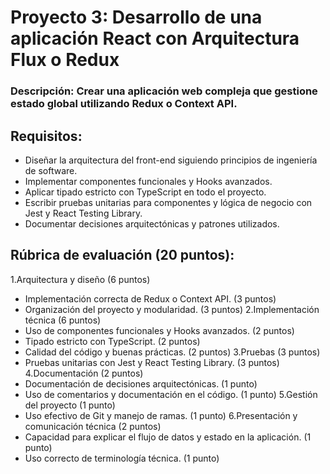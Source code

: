 # Proyecto 3: Desarrollo de una aplicación React con Arquitectura Flux o Redux
### Descripción: Crear una aplicación web compleja que gestione estado global utilizando Redux o Context API.
## Requisitos:
- Diseñar la arquitectura del front-end siguiendo principios de ingeniería de software.
- Implementar componentes funcionales y Hooks avanzados.
- Aplicar tipado estricto con TypeScript en todo el proyecto.
- Escribir pruebas unitarias para componentes y lógica de negocio con Jest y React Testing Library.
- Documentar decisiones arquitectónicas y patrones utilizados.
## Rúbrica de evaluación (20 puntos):
1.Arquitectura y diseño (6 puntos)
- Implementación correcta de Redux o Context API. (3 puntos)
- Organización del proyecto y modularidad. (3 puntos)
2.Implementación técnica (6 puntos)
- Uso de componentes funcionales y Hooks avanzados. (2 puntos)
- Tipado estricto con TypeScript. (2 puntos)
- Calidad del código y buenas prácticas. (2 puntos)
3.Pruebas (3 puntos)
- Pruebas unitarias con Jest y React Testing Library. (3 puntos)
4.Documentación (2 puntos)
- Documentación de decisiones arquitectónicas. (1 punto)
- Uso de comentarios y documentación en el código. (1 punto)
5.Gestión del proyecto (1 punto)
- Uso efectivo de Git y manejo de ramas. (1 punto)
6.Presentación y comunicación técnica (2 puntos)
- Capacidad para explicar el flujo de datos y estado en la aplicación. (1 punto)
- Uso correcto de terminología técnica. (1 punto)
